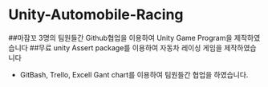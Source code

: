 # Unity-Automobile-Racing
##마잠꼬 3명의 팀원들간 Github협업을 이용하여 Unity Game Program을 제작하였습니다
##무료 unity Assert package를 이용하여 자동차 레이싱 게임을 제작하였습니다

- GitBash, Trello, Excell Gant chart를 이용하여 팀원들간 협업을 하였습니다. 
